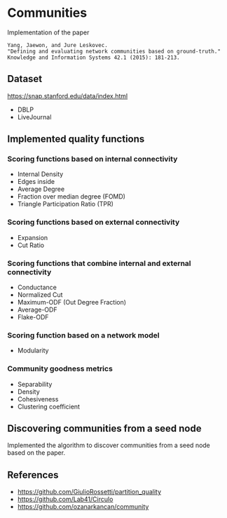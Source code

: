# Communities
Implementation of the paper

```
Yang, Jaewon, and Jure Leskovec. 
"Defining and evaluating network communities based on ground-truth." 
Knowledge and Information Systems 42.1 (2015): 181-213.
```

## Dataset
https://snap.stanford.edu/data/index.html
- DBLP
- LiveJournal

## Implemented quality functions

### Scoring functions based on internal connectivity
- Internal Density
- Edges inside
- Average Degree
- Fraction over median degree (FOMD)
- Triangle Participation Ratio (TPR)

### Scoring functions based on external connectivity
- Expansion
- Cut Ratio

### Scoring functions that combine internal and external connectivity
- Conductance
- Normalized Cut
- Maximum-ODF (Out Degree Fraction)
- Average-ODF
- Flake-ODF

### Scoring function based on a network model
- Modularity

### Community goodness metrics
- Separability
- Density
- Cohesiveness
- Clustering coefficient

## Discovering communities from a seed node
Implemented the algorithm to discover communities from a seed node based on the paper.

## References
- https://github.com/GiulioRossetti/partition_quality
- https://github.com/Lab41/Circulo
- https://github.com/ozanarkancan/community
